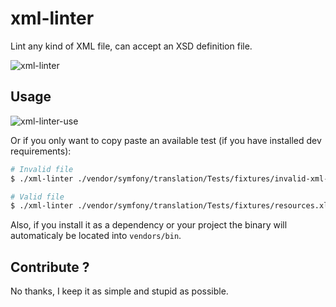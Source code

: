 # xml-linter
Lint any kind of XML file, can accept an XSD definition file.

![xml-linter](https://cloud.githubusercontent.com/assets/1247388/18693510/77f596c4-7fa2-11e6-92d4-ed903a6e2412.PNG)


## Usage

![xml-linter-use](https://cloud.githubusercontent.com/assets/1247388/18693553/da1b82d2-7fa2-11e6-8633-88e8559c27ae.PNG)

Or if you only want to copy paste an available test (if you have installed dev requirements):

```bash
# Invalid file
$ ./xml-linter ./vendor/symfony/translation/Tests/fixtures/invalid-xml-resources.xlf

# Valid file
$ ./xml-linter ./vendor/symfony/translation/Tests/fixtures/resources.xlf
```

Also, if you install it as a dependency or your project the binary will automaticaly be located into ``vendors/bin``.

## Contribute ?

No thanks, I keep it as simple and stupid as possible.
